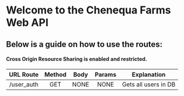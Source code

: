 # Welcome to the Chenequa Farms Web API #
## Below is a guide on how to use the routes: ##
#### Cross Origin Resource Sharing is enabled and restricted. ####

| URL Route    | Method       | Body        | Params      | Explanation     |
|:------------:|:------------:|:-----------:|:-----------:|:---------------:|
| /user_auth   | GET          | NONE        | NONE        | Gets all users in DB|
